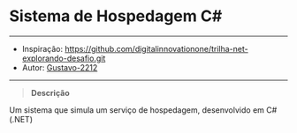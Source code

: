 # Sistema de Hospedagem C#
---
* Inspiração: https://github.com/digitalinnovationone/trilha-net-explorando-desafio.git
* Autor: [Gustavo-2212](https://github.com/Gustavo-2212)
---
>**Descrição**

Um sistema que simula um serviço de hospedagem, desenvolvido em C# (.NET)